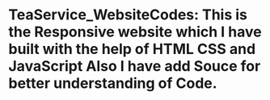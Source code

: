 # TeaService_WebsiteCodes: This is the Responsive website which I have built with the help of HTML CSS and JavaScript Also I have add Souce for better understanding of Code.
